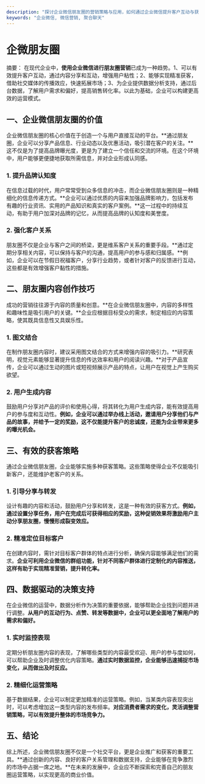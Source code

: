 ```yaml
---
description: "探讨企业微信朋友圈的营销策略与应用，如何通过企业微信提升客户互动与获客效率。"
keywords: "企业微信, 微信营销, 聚合聊天"
---
```

# 企微朋友圈

摘要： 
在现代企业中，**使用企业微信进行朋友圈营销**已成为一种趋势。1、可以有效提升客户互动，通过内容分享和互动，增强用户粘性；2、能够实现精准获客，借助社交媒体的传播效应，快速拓展市场；3、为企业提供数据分析支持，通过后台数据，了解用户需求和偏好，提高销售转化率。以此为基础，企业可以构建更高效的运营模式。

## 一、企业微信朋友圈的价值

企业微信朋友圈的核心价值在于创造一个与用户直接互动的平台。**通过朋友圈，企业可以分享产品信息、行业动态以及优惠活动，吸引潜在客户的关注。**这不仅是为了提高品牌曝光度，更是为了建立一个信任和交流的环境。在这个环境中，用户能够更便捷地获取所需信息，并对企业形成认同感。

### 1. 提升品牌认知度
在信息过载的时代，用户常常受到众多信息的冲击，而企业微信朋友圈则是一种精细化的信息传递方式。**企业可以通过优质的内容来加强品牌影响力，包括发布有趣的行业资讯、实用的产品知识和真实的客户案例。**这一过程中的持续互动，有助于用户加深对品牌的记忆，从而提高品牌的认知度和美誉度。

### 2. 强化客户关系
朋友圈不仅是企业与客户之间的桥梁，更是维系客户关系的重要手段。**通过定期分享相关内容，可以保持与客户的沟通，提高用户的参与感和归属感。**例如，企业可以在节假日祝福客户，分享行业趋势，或者针对客户的反馈进行互动，这些都是有效增强客户黏性的措施。

## 二、朋友圈内容创作技巧

成功的营销往往源于内容的质量和创意。**在企业微信朋友圈中，内容的多样性和趣味性是吸引用户的关键。**企业应根据目标受众的需求，制定相应的内容策略，使其既具信息性又具娱乐性。

### 1. 图文结合
在制作朋友圈内容时，建议采用图文结合的方式来增强内容的吸引力。**研究表明，视觉元素能够显著提升信息的传达效率和用户的阅读兴趣。**对于产品宣传，企业可以通过生动的图片或短视频展示产品的特点，让用户在视觉上产生购买欲望。

### 2. 用户生成内容
鼓励用户分享对产品的评价和使用心得，将其转化为用户生成内容，能有效提高用户的参与度和互动性。**例如，企业可以通过举办线上活动，邀请用户分享他们与产品的故事，并给予一定的奖励，这不仅能提升客户的忠诚度，还能为企业带来更多的曝光机会。**

## 三、有效的获客策略

通过企业微信朋友圈，企业能够实施多种获客策略。这些策略使得企业不仅能吸引新客户，还能维护老客户的关系。

### 1. 引导分享与转发
设计有趣的内容和活动，鼓励用户分享和转发，这是一种有效的获客方式。**例如，通过设置分享任务，用户在完成后可获得相应的奖励，这种促销效果将激励用户主动分享朋友圈，慢慢形成裂变效应。**

### 2. 精准定位目标客户
在创建内容时，需针对目标客户群体的特点进行分析，确保内容能够满足他们的需求。**企业可利用企业微信的群组功能，针对不同客户群体进行定制化的内容推送，这样有助于实现精准营销，提升转化率。**

## 四、数据驱动的决策支持

在企业微信的运营中，数据分析作为决策的重要依据，能够帮助企业找到问题并进行调整。**从用户的互动行为、点赞、转发等数据中，企业可以更全面地了解用户的需求和偏好。**

### 1. 实时监控表现
定期分析朋友圈内容的表现，了解哪些类型的内容最受欢迎、用户的参与度如何，可以帮助企业及时调整优化内容策略。**通过实时数据监控，企业能够迅速捕捉市场变化，从而做出及时反应。**

### 2. 精细化运营策略
基于数据结果，企业可以制定更加精准的运营策略。例如，当某类内容表现突出时，可以考虑增加这一类型内容的发布频率。**对应消费者需求的变化，灵活调整营销策略，可以有效提升整体的市场竞争力。**

## 五、结论

综上所述，企业微信朋友圈不仅是一个社交平台，更是企业推广和获客的重要工具。**通过创新的内容、良好的客户关系管理和数据支持，企业能够在竞争激烈的市场中占据一席之地。**在未来的发展中，企业应不断探索和完善自己的朋友圈运营策略，以实现更高的商业价值。
